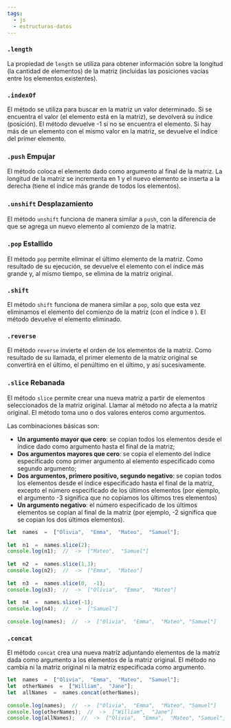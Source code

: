 ```yaml
---
tags:
  - js
  - estructuras-datos
---
```

### `.length`

La propiedad de `length` se utiliza para obtener información sobre la longitud (la cantidad de elementos) de la matriz (incluidas las posiciones vacías entre los elementos existentes).

### `.indexOf`

El método se utiliza para buscar en la matriz un valor determinado. Si se encuentra el valor (el elemento está en la matriz), se devolverá su índice (posición). El método devuelve -1 si no se encuentra el elemento. Si hay más de un elemento con el mismo valor en la matriz, se devuelve el índice del primer elemento.

### `.push` Empujar

El método coloca el elemento dado como argumento al final de la matriz. La longitud de la matriz se incrementa en 1 y el nuevo elemento se inserta a la derecha (tiene el índice más grande de todos los elementos).

### `.unshift` Desplazamiento

El método `unshift` funciona de manera similar a `push`, con la diferencia de que se agrega un nuevo elemento al comienzo de la matriz.

### `.pop` Estallido

El método `pop` permite eliminar el último elemento de la matriz. Como resultado de su ejecución, se devuelve el elemento con el índice más grande y, al mismo tiempo, se elimina de la matriz original.

### `.shift` 

El método `shift` funciona de manera similar a `pop`, solo que esta vez eliminamos el elemento del comienzo de la matriz (con el índice `0` ). El método devuelve el elemento eliminado.

### `.reverse`

El método `reverse` invierte el orden de los elementos de la matriz. Como resultado de su llamada, el primer elemento de la matriz original se convertirá en el último, el penúltimo en el último, y así sucesivamente.

### `.slice` Rebanada

El método `slice` permite crear una nueva matriz a partir de elementos seleccionados de la matriz original. Llamar al método no afecta a la matriz original. El método toma uno o dos valores enteros como argumentos.

Las combinaciones básicas son:

- **Un argumento mayor que cero**: se copian todos los elementos desde el índice dado como argumento hasta el final de la matriz;
- **Dos argumentos mayores que cero**: se copia el elemento del índice especificado como primer argumento al elemento especificado como segundo argumento;
- **Dos argumentos, primero positivo, segundo negativo**: se copian todos los elementos desde el índice especificado hasta el final de la matriz, excepto el número especificado de los últimos elementos (por ejemplo, el argumento -3 significa que no copiamos los últimos tres elementos)
- **Un argumento negativo**: el número especificado de los últimos elementos se copian al final de la matriz (por ejemplo, -2 significa que se copian los dos últimos elementos).

```js
let  names  =  ["Olivia",  "Emma",  "Mateo",  "Samuel"];
   
let  n1  =  names.slice(2);
console.log(n1);  //  ->  ["Mateo",  "Samuel"]
   
let  n2  =  names.slice(1,3);
console.log(n2);  //  ->  ["Emma",  "Mateo"]
   
let  n3  =  names.slice(0,  -1);
console.log(n3);  //  ->  ["Olivia",  "Emma",  "Mateo"]
   
let  n4  =  names.slice(-1);
console.log(n4);  //  ->  ["Samuel"]
   
console.log(names);  //  ->  ["Olivia",  "Emma",  "Mateo", "Samuel"]
```

### `.concat`

El método `concat` crea una nueva matriz adjuntando elementos de la matriz dada como argumento a los elementos de la matriz original. El método no cambia ni la matriz original ni la matriz especificada como argumento.

```js
let  names  =  ["Olivia",  "Emma",  "Mateo",  "Samuel"];
let  otherNames  =  ["William",  "Jane"];
let  allNames  =  names.concat(otherNames);
   
console.log(names);  //  ->  ["Olivia",  "Emma",  "Mateo", "Samuel"]
console.log(otherNames);  //  ->  ["William",  "Jane"]
console.log(allNames);  //  ->  ["Olivia",  "Emma",  "Mateo", "Samuel",  "William",  "Jane"]
```